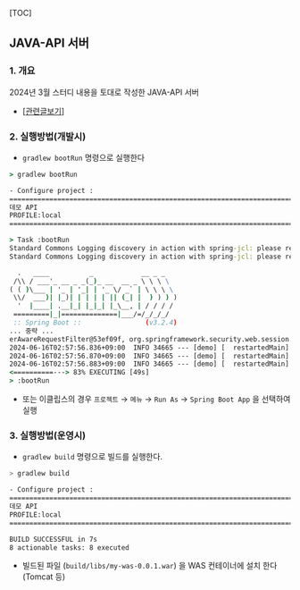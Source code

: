 [TOC]
## JAVA-API 서버

### 1. 개요

2024년 3월 스터디 내용을 토대로 작성한 JAVA-API 서버

- [[관련글보기](https://devlog.ntiple.com/795)]

### 2. 실행방법(개발시)

- `gradlew bootRun` 명령으로 실행한다

```cmd
> gradlew bootRun

- Configure project :
================================================================================
데모 API
PROFILE:local
================================================================================

> Task :bootRun
Standard Commons Logging discovery in action with spring-jcl: please remove commons-logging.jar from classpath in order to avoid potential conflicts
Standard Commons Logging discovery in action with spring-jcl: please remove commons-logging.jar from classpath in order to avoid potential conflicts

  .   ____          _            __ _ _
 /\\ / ___'_ __ _ _(_)_ __  __ _ \ \ \ \
( ( )\___ | '_ | '_| | '_ \/ _` | \ \ \ \
 \\/  ___)| |_)| | | | | || (_| |  ) ) ) )
  '  |____| .__|_| |_|_| |_\__, | / / / /
 =========|_|==============|___/=/_/_/_/
 :: Spring Boot ::                (v3.2.4)
... 중략 ...
erAwareRequestFilter@53ef09f, org.springframework.security.web.session.SessionManagementFilter@11a02d20, org.springframework.security.web.access.ExceptionTranslationFilter@4a136d3a, org.springframework.security.web.access.intercept.AuthorizationFilter@477d5d3f
2024-06-16T02:57:56.836+09:00  INFO 34665 --- [demo] [  restartedMain] o.s.b.d.a.OptionalLiveReloadServer       : LiveReload server is running on port 35729
2024-06-16T02:57:56.870+09:00  INFO 34665 --- [demo] [  restartedMain] o.s.b.w.embedded.tomcat.TomcatWebServer  : Tomcat started on port 8080 (http) with context path ''
2024-06-16T02:57:56.883+09:00  INFO 34665 --- [demo] [  restartedMain] my.was.mywas.MyWasApplication            : Started MyWasApplication in 3.23 seconds (process running for 3.583)
<==========---> 83% EXECUTING [49s]
> :bootRun
```

- 또는 이클립스의 경우 `프로젝트` → `메뉴` → `Run As` → `Spring Boot App` 을 선택하여 실행

### 3. 실행방법(운영시)

- `gradlew build` 명령으로 빌드를 실행한다.

```bash
> gradlew build

- Configure project :
================================================================================
데모 API
PROFILE:local
================================================================================

BUILD SUCCESSFUL in 7s
8 actionable tasks: 8 executed
```
- 빌드된 파일 (`build/libs/my-was-0.0.1.war`) 을 WAS 컨테이너에 설치 한다 (Tomcat 등)


